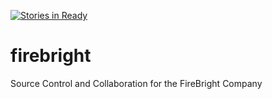 [![Stories in Ready](https://badge.waffle.io/jrdespai/firebright.png?label=ready&title=Ready)](https://waffle.io/jrdespai/firebright)
# firebright
Source Control and Collaboration for the FireBright Company
